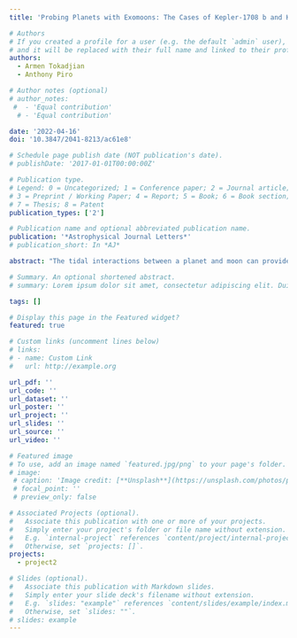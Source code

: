 ```yaml
---
title: 'Probing Planets with Exomoons: The Cases of Kepler-1708 b and Kepler-1625 b'

# Authors
# If you created a profile for a user (e.g. the default `admin` user), write the username (folder name) here
# and it will be replaced with their full name and linked to their profile.
authors:
  - Armen Tokadjian
  - Anthony Piro

# Author notes (optional)
# author_notes:
 #  - 'Equal contribution'
  # - 'Equal contribution'

date: '2022-04-16'
doi: '10.3847/2041-8213/ac61e8'

# Schedule page publish date (NOT publication's date).
# publishDate: '2017-01-01T00:00:00Z'

# Publication type.
# Legend: 0 = Uncategorized; 1 = Conference paper; 2 = Journal article;
# 3 = Preprint / Working Paper; 4 = Report; 5 = Book; 6 = Book section;
# 7 = Thesis; 8 = Patent
publication_types: ['2']

# Publication name and optional abbreviated publication name.
publication: '*Astrophysical Journal Letters*'
# publication_short: In *AJ*

abstract: "The tidal interactions between a planet and moon can provide insight into the properties of the host planet. The recent exomoon candidates Kepler-1708 b-i and Kepler-1625 b-i are Neptune-sized satellites orbiting Jupiter-like planets and provide an opportunity to apply such methods. We show that if the tidal migration time is roughly equal to the age of these systems, then the tidal dissipation factor Q for the planets Kepler-1708 b and Kepler-1625 b have values of ~3 × 105-3 × 106 and ~1.5 × 105-4 × 105, respectively. In each case, these are consistent with estimates for gas-giant planets. Even though some work suggests an especially large semimajor axis for Kepler-1625 b-i, we find that this would imply a surprisingly low Q ~ 2000 for a gas giant unless the moon formed at essentially its current position. More detailed predictions for the moons' initial semimajor axis could provide even better constraints on Q, and we discuss the formation scenarios for a moon in this context. Similar arguments can be used as more exomoons are discovered in the future to constrain exoplanet interior properties. This could be especially useful for exoplanets near the sub-Neptune/super-Earth radius gap where the planet structure is uncertain."

# Summary. An optional shortened abstract.
# summary: Lorem ipsum dolor sit amet, consectetur adipiscing elit. Duis posuere tellus ac convallis placerat. Proin tincidunt magna sed ex sollicitudin condimentum.

tags: []

# Display this page in the Featured widget?
featured: true

# Custom links (uncomment lines below)
# links:
# - name: Custom Link
#   url: http://example.org

url_pdf: ''
url_code: ''
url_dataset: ''
url_poster: ''
url_project: ''
url_slides: ''
url_source: ''
url_video: ''

# Featured image
# To use, add an image named `featured.jpg/png` to your page's folder.
# image:
 # caption: 'Image credit: [**Unsplash**](https://unsplash.com/photos/pLCdAaMFLTE)'
 # focal_point: ''
 # preview_only: false

# Associated Projects (optional).
#   Associate this publication with one or more of your projects.
#   Simply enter your project's folder or file name without extension.
#   E.g. `internal-project` references `content/project/internal-project/index.md`.
#   Otherwise, set `projects: []`.
projects:
  - project2

# Slides (optional).
#   Associate this publication with Markdown slides.
#   Simply enter your slide deck's filename without extension.
#   E.g. `slides: "example"` references `content/slides/example/index.md`.
#   Otherwise, set `slides: ""`.
# slides: example
---
```


